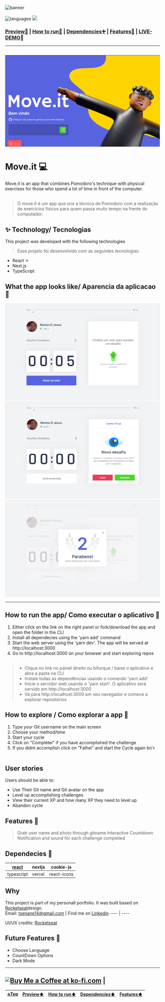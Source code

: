 <div id="top"></div>

![banner](https://github.com/rocketseat-education/nlw-04-reactjs/blob/main/.github/logo.png)</br></br>
![languages](https://img.shields.io/github/languages/count/paichato/moveit-next?style=flat-square)
![](https://img.shields.io/github/languages/top/paichato/moveit-next)

### <a href="#visual">Preview👀</a> | <a href="#htrun">How to run🔧</a> | <a href="#dep">Dependencies➕</a> | <a href="#feat">Features🌟</a> | [LIVE-DEMO](https://moveit-next-iymomt6wm-paichato.vercel.app/)🚀</br>



---------
![gif](https://github.com/paichato/moveit-next/blob/main/move-it%20previews/Moveit-gif.gif)
------
# Move.it 💻
Move.it is an app that combines Pomodoro's technique with physical exercises for those who spend a lot of time in front of the computer.</br> </br>
> O move.it é um app que une a técnica de Pomodoro com a realização de exercícios físicos para quem passa muito tempo na frente do computador.

## ✨ Technology/ Tecnologias
This project was developed with the following technologies
> Esse projeto foi desenvolvido com as seguintes tecnologias:

- React ⚛
- Next.js 
- TypeScript

<div id="visual"></div>

## What the app looks like/ Aparencia da aplicacao 🙈

 ![banner](https://github.com/paichato/moveit-next/blob/main/move-it%20previews/preview1.PNG)
  ![banner](https://github.com/paichato/moveit-next/blob/main/move-it%20previews/preview2.PNG)
   ![banner](https://github.com/paichato/moveit-next/blob/main/move-it%20previews/preview3.PNG)



--- 

<div id="htrun"></div>

## How to run the app/ Como executar o aplicativo 🚀
1. Either click on the link on the right panel or fork/download the app and open the folder in the CLI
2. Install all dependecies using the 'yarn add' command
3. Start the web server using the 'yarn dev'. The app will be served at http://localhost:3000
4. Go to http://localhost:3000 on your browser and start exploring repos<br/></br>

  > - Clique no link no painel direito ou bifurque / baixe o aplicativo e abra a pasta na CLI
  > - Instale todas as dependências usando o comando 'yarn add'
  > - Inicie o servidor web usando o 'yarn start'. O aplicativo será servido em http://localhost:3000
  > - Vá para http://localhost:3000 em seu navegador e comece a explorar repositórios

## How to explore / Como explorar a app 🔀
1. Type your Git username on the main screen
2. Choose your method/time
3. Start your cycle
4. Click on "Completei" if you have accomplished the challenge
5. If you didnt accomplish click on "Falhei" and start the Cycle again
br/><br/><br/>


## User stories
Users should be able to:

- Use Their Git name and Git avatar on the app
- Level up accomplishing challenges
- View their current XP and how many XP they need to level up
- Abandon cycle


<div id="feat"></div>

## Features 💎
> Grab user name and photo through gitname
> Interactive Countdown
> Notification and sound for each challenge completed





<div id="dep"></div>

## Dependecies 💾
[react](https://github.com/facebook/react)|nextjs|cookie-js
---|---|---
typescript|vercel|react-icons

## Why
This project is part of my personall portfolio. It was built based on [Rocketseat](https://github.com/rocketseat-education)design.<br/>
Email: tsenane14@gmail.com | Find me on [Linkedin](https://www.linkedin.com/in/marlon-d-jesus-6874271ab/) 
---- | ----


UI/UX credits: [Rocketseat](https://github.com/rocketseat-education)


## Future Features 🎲
- Choose Language
- CountDown Options
- Dark Mode

---



<a href='https://ko-fi.com/D1D63F21Y' target='_blank'><img height='36' style='border:0px;height:36px;' src='https://cdn.ko-fi.com/cdn/kofi2.png?v=2' border='0' alt='Buy Me a Coffee at ko-fi.com' /></a> | 
-------
<a href="#top">🔝Top</a>|<a href="#visual">Preview⬆</a>|<a href="#htrun">How to run⬆</a>|<a href="#dep">Dependencies⬆</a>|<a href="#feat">Features⬆</a>
---|---|---|---|---
